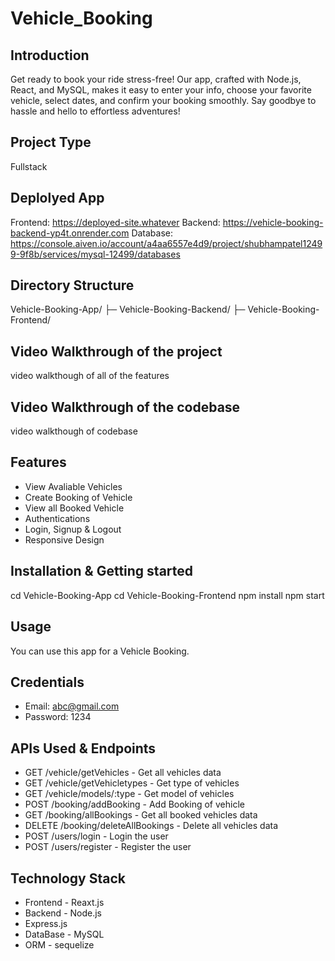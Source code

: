 # Vehicle_Booking

## Introduction
Get ready to book your ride stress-free! Our app, crafted with Node.js, React, and MySQL, makes it easy to enter your info, choose your favorite vehicle, select dates, and confirm your booking smoothly. Say goodbye to hassle and hello to effortless adventures!

## Project Type
Fullstack

## Deplolyed App
Frontend: https://deployed-site.whatever
Backend: https://vehicle-booking-backend-yp4t.onrender.com
Database: https://console.aiven.io/account/a4aa6557e4d9/project/shubhampatel12499-9f8b/services/mysql-12499/databases

## Directory Structure
Vehicle-Booking-App/ 
├─ Vehicle-Booking-Backend/ 
├─ Vehicle-Booking-Frontend/

## Video Walkthrough of the project
video walkthough of all of the features 

## Video Walkthrough of the codebase
video walkthough of codebase 

## Features
- View Avaliable Vehicles
- Create Booking of Vehicle
- View all Booked Vehicle
- Authentications
- Login, Signup & Logout
- Responsive Design

## Installation & Getting started
cd Vehicle-Booking-App cd Vehicle-Booking-Frontend npm install npm start

## Usage
You can use this app for a Vehicle Booking.

## Credentials
- Email: abc@gmail.com
- Password: 1234

## APIs Used & Endpoints
- GET /vehicle/getVehicles - Get all vehicles data
- GET /vehicle/getVehicletypes - Get type of vehicles
- GET /vehicle/models/:type - Get model of vehicles
- POST /booking/addBooking - Add Booking of vehicle
- GET /booking/allBookings - Get all booked vehicles data
- DELETE /booking/deleteAllBookings - Delete all vehicles data
- POST /users/login - Login the user
- POST /users/register - Register the user


## Technology Stack
- Frontend - Reaxt.js
- Backend - Node.js
- Express.js
- DataBase - MySQL
- ORM - sequelize
